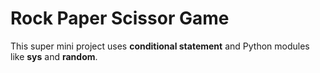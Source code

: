 # Rock Paper Scissor Game
This super mini project uses **conditional statement** and Python modules like **sys** and **random**.
